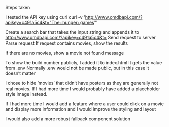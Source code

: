 Steps taken

I tested the API key using curl
curl -v 'http://www.omdbapi.com/?apikey=c491a5c4&t="The+hunger+games"'

Create a search bar that takes the input string and appends it to http://www.omdbapi.com/?apikey=c491a5c4&t=
Send request to server
Parse request
If request contains movies, show the results

If there are no movies, show a movie not found message

To show the build number publicly, I added it to index.html
It gets the value from .env
Normally .env would not be made public, but in this case it doesn’t matter

I chose to hide ‘movies’ that didn’t have posters as they are generally not real movies. If I had more time I would probably have added a placeholder style image instead.

If I had more time I would add a feature where a user could click on a movie and display more information and I would improve the styling and layout

I would also add a more robust fallback component solution